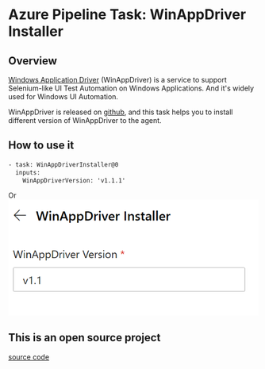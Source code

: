 # Azure Pipeline Task: WinAppDriver Installer 
## Overview
[Windows Application Driver](https://github.com/microsoft/WinAppDriver) (WinAppDriver) is a service to support Selenium-like UI Test Automation on Windows Applications. And it's widely used for Windows UI Automation.

WinAppDriver is released on [github](https://github.com/Microsoft/WinAppDriver/releases), and this task helps you to install different version of WinAppDriver to the agent.

## How to use it 
```
- task: WinAppDriverInstaller@0
  inputs:
    WinAppDriverVersion: 'v1.1.1'
```
Or
![use assist](https://github.com/react-native-windows/WinAppDriverInstaller/blob/master/Installerparameter.png)

## This is an open source project
[source code](https://github.com/react-native-windows/WinAppDriverInstaller)